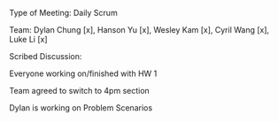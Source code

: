 Type of Meeting: Daily Scrum

Team: Dylan Chung [x], Hanson Yu [x], Wesley Kam [x], Cyril Wang [x], Luke Li [x]

Scribed Discussion:

Everyone working on/finished with HW 1

Team agreed to switch to 4pm section

Dylan is working on Problem Scenarios
